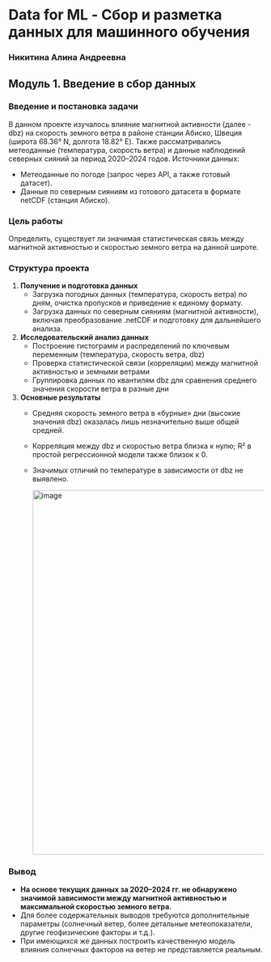 # Data for ML - Сбор и разметка данных для машинного обучения
### Никитина Алина Андреевна

## Модуль 1. Введение в сбор данных

### Введение и постановка задачи
В данном проекте изучалось влияние магнитной активности (далее - dbz) на скорость земного ветра в районе станции Абиско, Швеция (широта 68.36° N, долгота 18.82° E). Также рассматривались метеоданные (температура, скорость ветра) и данные наблюдений северных сияний за период 2020–2024 годов. Источники данных:

- Метеоданные по погоде (запрос через API, а также готовый датасет).
- Данные по северным сияниям из готового датасета в формате netCDF (станция Абиско).

### Цель работы
Определить, существует ли значимая статистическая связь между магнитной активностью и скоростью земного ветра на данной широте.

### Структура проекта
1. **Получение и подготовка данных**
    - Загрузка погодных данных (температура, скорость ветра) по дням, очистка пропусков и приведение к единому формату.
    - Загрузка данных по северным сияниям (магнитной активности), включая преобразование .netCDF и подготовку для дальнейшего анализа.
2. **Исследовательский анализ данных**
    - Построение гистограмм и распределений по ключевым переменным (температура, скорость ветра, dbz)
    - Проверка статистической связи (корреляции) между магнитной активностью и земными ветрами
    - Группировка данных по квантилям dbz для сравнения среднего значения скорости ветра в разные дни
3. **Основные результаты**
    - Средняя скорость земного ветра в «бурные» дни (высокие значения dbz) оказалась лишь незначительно выше общей средней.
    - Корреляция между dbz и скоростью ветра близка к нулю; R² в простой регрессионной модели также близок к 0.
    - Значимых отличий по температуре в зависимости от dbz не выявлено.

      <img width="721" alt="image" src="https://github.com/user-attachments/assets/997698c4-4d96-42b5-9263-d6516ca4141f" />

### Вывод
- **На основе текущих данных за 2020–2024 гг. не обнаружено значимой зависимости между магнитной активностью и максимальной скоростью земного ветра.**
- Для более содержательных выводов требуются дополнительные параметры (солнечный ветер, более детальные метеопоказатели, другие геофизические факторы и т.д.).
- При имеющихся же данных построить качественную модель влияния солнечных факторов на ветер не представляется реальным.
